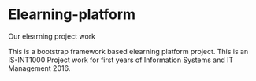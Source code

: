 # Elearning-platform
Our elearning project work 

This is a bootstrap framework based elearning platform project. This is an IS-INT1000 Project work for first years of Information Systems and IT Management 2016.
